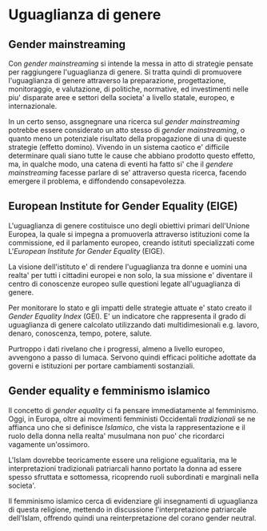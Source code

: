 # Uguaglianza di genere  

## Gender mainstreaming  

Con *gender mainstreaming* si intende la messa in atto di strategie pensate per raggiungere l'uguaglianza di genere. Si tratta quindi di promuovere l'uguaglianza di genere attraverso la preparazione, progettazione, monitoraggio, e valutazione, di politiche, normative, ed investimenti nelle piu' disparate aree e settori della societa' a livello statale, europeo, e internazionale.  

In un certo senso, assgnegnare una ricerca sul *gender mainstreaming* potrebbe essere considerato un atto stesso di *gender mainstreaming*, o quanto meno un potenziale risultato della propagazione di una di queste strategie (effetto domino). Vivendo in un sistema caotico e' difficile determinare quali siano tutte le cause che abbiano prodotto questo effetto, ma, in qualche modo, una catena di eventi ha fatto si' che il *gendere mainstreaming* facesse parlare di se' attraverso questa ricerca, facendo emergere il problema, e diffondendo consapevolezza.  

## European Institute for Gender Equality (EIGE)

L'uguaglianza di genere costituisce uno degli obiettivi primari dell'Unione Europea, la quale si impegna a promuoverla attraverso istituzioni come la commissione, ed il parlamento europeo, creando istituti specializzati come L'*European Institute for Gender Equality* (EIGE).  

La visione dell'istituto e' di rendere l'uguaglianza tra donne e uomini una realta' per tutti i cittadini europei e non solo, la sua missione e' diventare il centro di conoscenze europeo sulle questioni legate all'uguaglianza di genere.  

Per monitorare lo stato e gli impatti delle strategie attuate e' stato creato il *Gender Equality Index* (GEI). E' un indicatore che rappresenta il grado di uguaglianza di genere calcolato utilizzando dati multidimesionali e.g. lavoro, denaro, conoscenza, tempo, potere, salute.  

Purtroppo i dati rivelano che i progressi, almeno a livello europeo, avvengono a passo di lumaca. Servono quindi efficaci politiche adottate da governi e istituzioni per portare cambiamenti sostanziali.  

## Gender equality e femminismo islamico  

Il concetto di *gender equality* ci fa pensare immediatamente al femminismo. Oggi, in Europa, oltre ai movimenti femministi Occidentali *tradizionali* se ne affianca uno che si definisce *Islamico*, che vista la rappresentazione e il ruolo della donna nella realta' musulmana non puo' che ricordarci vagamente un'ossimoro.  

L'Islam dovrebbe teoricamente essere una religione egualitaria, ma le interpretazioni tradizionali patriarcali hanno portato la donna ad essere spesso sfruttata e sottomessa, ricoprendo ruoli subordinati e marginali nella societa'.  

Il femminismo islamico cerca di evidenziare gli insegnamenti di uguaglianza di questa religione, mettendo in discussione l'interpretazione patriarcale dell'Islam, offrendo quindi una reinterpretazione del corano gender neutral.  